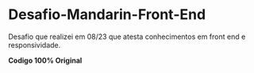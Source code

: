# Desafio-Mandarin-Front-End
Desafio que realizei em 08/23 que atesta conhecimentos em front end e responsividade. 


<b>Codigo 100% Original</b>
